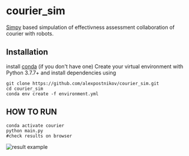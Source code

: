 # courier_sim



[Simpy](https://simpy.readthedocs.io/en/latest/) based simpulation of effectivness assessment collaboration of courier with robots.


## Installation
install [conda](https://docs.anaconda.com/anaconda/install/) (if you don't have one)
Create your virtual environment with Python 3.7.7+ and install dependencies using
```
git clone https://github.com/alexpostnikov/courier_sim.git
cd courier_sim
conda env create -f environment.yml
```

## HOW TO RUN
```
conda activate courier
python main.py
#check results on browser
```
![result example](https://user-images.githubusercontent.com/14823455/84759634-a9cb8580-afcf-11ea-87d0-7b52107762b7.png)
